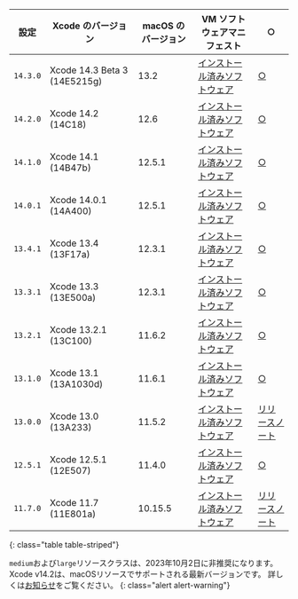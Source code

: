  | 設定       | Xcode のバージョン                 | macOS のバージョン | VM ソフトウェアマニフェスト                                                                                 | ○                                                                                  |
 | -------- | ---------------------------- | ------------ | ----------------------------------------------------------------------------------------------- | ---------------------------------------------------------------------------------- |
 | `14.3.0` | Xcode 14.3 Beta 3 (14E5215g) | 13.2         | [インストール済みソフトウェア](https://circle-macos-docs.s3.amazonaws.com/image-manifest/v11502/manifest.txt) | [○](https://discuss.circleci.com/t/xcode-14-3-beta-3-released-macos-ventura/47481) |
 | `14.2.0` | Xcode 14.2 (14C18)           | 12.6         | [インストール済みソフトウェア](https://circle-macos-docs.s3.amazonaws.com/image-manifest/v10821/manifest.txt) | [○](https://discuss.circleci.com/t/xcode-14-2-rc-released-breaking-changes/46303)  |
 | `14.1.0` | Xcode 14.1 (14B47b)          | 12.5.1       | [インストール済みソフトウェア](https://circle-macos-docs.s3.amazonaws.com/image-manifest/v9002/index.html)    | [○](https://discuss.circleci.com/t/xcode-14-1-rc-2-released/45890)                 |
 | `14.0.1` | Xcode 14.0.1 (14A400)        | 12.5.1       | [インストール済みソフトウェア](https://circle-macos-docs.s3.amazonaws.com/image-manifest/v8824/index.html)    | [○](https://discuss.circleci.com/t/xcode-14-0-1-rc-released/45424)                 |
 | `13.4.1` | Xcode 13.4 (13F17a)          | 12.3.1       | [インストール済みソフトウェア](https://circle-macos-docs.s3.amazonaws.com/image-manifest/v8094/index.html)    | [○](https://discuss.circleci.com/t/xcode-13-4-1-released/44328)                    |
 | `13.3.1` | Xcode 13.3 (13E500a)         | 12.3.1       | [インストール済みソフトウェア](https://circle-macos-docs.s3.amazonaws.com/image-manifest/v7555/index.html)    | [○](https://discuss.circleci.com/t/xcode-13-3-1-released/43675)                    |
 | `13.2.1` | Xcode 13.2.1 (13C100)        | 11.6.2       | [インストール済みソフトウェア](https://circle-macos-docs.s3.amazonaws.com/image-manifest/v6690/index.html)    | [○](https://discuss.circleci.com/t/xcode-13-2-1-released/42334)                    |
 | `13.1.0` | Xcode 13.1 (13A1030d)        | 11.6.1       | [インストール済みソフトウェア](https://circle-macos-docs.s3.amazonaws.com/image-manifest/v6269/index.html)    | [○](https://discuss.circleci.com/t/xcode-13-1-rc-released/41577)                   |
 | `13.0.0` | Xcode 13.0 (13A233)          | 11.5.2       | [インストール済みソフトウェア](https://circle-macos-docs.s3.amazonaws.com/image-manifest/v6052/index.html)    | [リリースノート](https://discuss.circleci.com/t/xcode-13-rc-released/41256)               |
 | `12.5.1` | Xcode 12.5.1 (12E507)        | 11.4.0       | [インストール済みソフトウェア](https://circle-macos-docs.s3.amazonaws.com/image-manifest/v5775/index.html)    | [○](https://discuss.circleci.com/t/xcode-12-5-1-released/40490)                    |
 | `11.7.0` | Xcode 11.7 (11E801a)         | 10.15.5      | [インストール済みソフトウェア](https://circle-macos-docs.s3.amazonaws.com/image-manifest/v3587/index.html)    | [リリースノート](https://discuss.circleci.com/t/xcode-11-7-released/37312)                |
 {: class="table table-striped"}

 `medium`および`large`リソースクラスは、2023年10月2日に非推奨になります。 Xcode v14.2は、macOSリソースでサポートされる最新バージョンです。 詳しくは[お知らせ](https://discuss.circleci.com/t/macos-resource-deprecation-update/46891)をご覧ください。
 {: class="alert alert-warning"}
